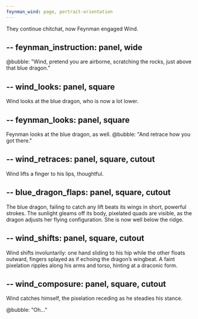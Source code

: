```yaml
---
feynman_wind: page, portrait-orientation
---
```

They continue chitchat, now Feynman engaged Wind.

--
feynman_instruction: panel, wide
--
@bubble:
"Wind, pretend you are airborne, scratching the rocks, just above that blue dragon.”

--
wind_looks: panel, square
--
Wind looks at the blue dragon, who is now a lot lower.

--
feynman_looks: panel, square
--
Feynman looks at the blue dragon, as well.
@bubble:
"And retrace how you got there."

-- 
wind_retraces: panel, square, cutout
--
Wind lifts a finger to his lips, thoughtful.

-- 
blue_dragon_flaps: panel, square, cutout
--
The blue dragon, failing to catch any lift beats its wings in short, powerful strokes. The sunlight gleams off its body, pixelated quads are visible, as the dragon adjusts her flying configuration. She is now well below the ridge.

-- 
wind_shifts: panel, square, cutout
--
Wind shifts involuntarily: one hand sliding to his hip while the other floats outward, fingers splayed as if echoing the dragon’s wingbeat. A faint pixelation ripples along his arms and torso, hinting at a draconic form.

-- 
wind_composure: panel, square, cutout
--
Wind catches himself, the pixelation receding as he steadies his stance.

@bubble:
"Oh…"
